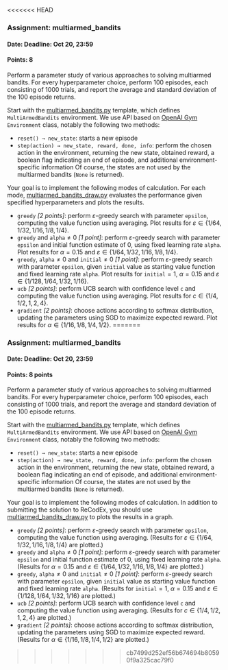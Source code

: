 <<<<<<< HEAD
### Assignment: multiarmed_bandits
#### Date: Deadline: Oct 20, 23:59
#### Points: 8

Perform a parameter study of various approaches to solving multiarmed bandits.
For every hyperparameter choice, perform 100 episodes, each consisting of
1000 trials, and report the average and standard deviation of the 100 episode
returns.

Start with the [multiarmed_bandits.py](https://github.com/ufal/npfl122/tree/master/labs/01/multiarmed_bandits.py)
template, which defines `MultiArmedBandits` environment. We use API based on
[OpenAI Gym](https://gym.openai.com/) `Environment` class, notably the following
two methods:
- `reset() → new_state`: starts a new episode
- `step(action) → new_state, reward, done, info`: perform the chosen action
  in the environment, returning the new state, obtained reward, a boolean
  flag indicating an end of episode, and additional environment-specific
  information
Of course, the states are not used by the multiarmed bandits (`None` is
returned).

Your goal is to implement the following modes of calculation. For each mode,
[multiarmed_bandits_draw.py](https://github.com/ufal/npfl122/tree/master/labs/01/multiarmed_bandits_draw.py)
evaluates the performance given specified hyperparameters
and plots the results.
- `greedy` _[2 points]_: perform $ε$-greedy search with parameter `epsilon`, computing the
  value function using averaging. Plot results for $ε ∈ \{1/64, 1/32, 1/16, 1/8, 1/4\}$.
- `greedy` and `alpha`$≠0$ _[1 point]_: perform $ε$-greedy search with parameter `epsilon` and
  initial function estimate of 0, using fixed learning rate `alpha`. Plot
  results for $α=0.15$ and $ε ∈ \{1/64, 1/32, 1/16, 1/8, 1/4\}$.
- `greedy`, `alpha`$≠0$ and `initial`$≠0$ _[1 point]_: perform $ε$-greedy search with
  parameter `epsilon`, given `initial` value as starting value function and
  fixed learning rate `alpha`. Plot results for `initial`$=1$, $α=0.15$ and
  $ε ∈ \{1/128, 1/64, 1/32, 1/16\}$.
- `ucb` _[2 points]_: perform UCB search with confidence level `c` and computing the value
  function using averaging. Plot results for $c ∈ \{1/4, 1/2, 1, 2, 4\}$.
- `gradient` _[2 points]_: choose actions according to softmax distribution, updating the
  parameters using SGD to maximize expected reward. Plot results for
  $α ∈ \{1/16, 1/8, 1/4, 1/2\}$.
=======
### Assignment: multiarmed_bandits
#### Date: Deadline: Oct 20, 23:59
#### Points: 8 points

Perform a parameter study of various approaches to solving multiarmed bandits.
For every hyperparameter choice, perform 100 episodes, each consisting of
1000 trials, and report the average and standard deviation of the 100 episode
returns.

Start with the [multiarmed_bandits.py](https://github.com/ufal/npfl122/tree/master/labs/01/multiarmed_bandits.py)
template, which defines `MultiArmedBandits` environment. We use API based on
[OpenAI Gym](https://gym.openai.com/) `Environment` class, notably the following
two methods:
- `reset() → new_state`: starts a new episode
- `step(action) → new_state, reward, done, info`: perform the chosen action
  in the environment, returning the new state, obtained reward, a boolean
  flag indicating an end of episode, and additional environment-specific
  information
Of course, the states are not used by the multiarmed bandits (`None` is
returned).

Your goal is to implement the following modes of calculation. In addition
to submitting the solution to ReCodEx, you should use
[multiarmed_bandits_draw.py](https://github.com/ufal/npfl122/tree/master/labs/01/multiarmed_bandits_draw.py)
to plots the results in a graph.
- `greedy` _[2 points]_: perform $ε$-greedy search with parameter `epsilon`, computing the
  value function using averaging. (Results for $ε ∈ \{1/64, 1/32, 1/16, 1/8, 1/4\}$ are plotted.)
- `greedy` and `alpha`$≠0$ _[1 point]_: perform $ε$-greedy search with parameter `epsilon` and
  initial function estimate of 0, using fixed learning rate `alpha`. (Results
  for $α=0.15$ and $ε ∈ \{1/64, 1/32, 1/16, 1/8, 1/4\}$ are plotted.)
- `greedy`, `alpha`$≠0$ and `initial`$≠0$ _[1 point]_: perform $ε$-greedy search with
  parameter `epsilon`, given `initial` value as starting value function and
  fixed learning rate `alpha`. (Results for `initial`$=1$, $α=0.15$ and
  $ε ∈ \{1/128, 1/64, 1/32, 1/16\}$ are plotted.)
- `ucb` _[2 points]_: perform UCB search with confidence level `c` and computing the value
  function using averaging. (Results for $c ∈ \{1/4, 1/2, 1, 2, 4\}$ are
  plotted.)
- `gradient` _[2 points]_: choose actions according to softmax distribution, updating the
  parameters using SGD to maximize expected reward. (Results for
  $α ∈ \{1/16, 1/8, 1/4, 1/2\}$ are plotted.)
>>>>>>> cb7499d252ef56b674694b80590f9a325cac79f0
